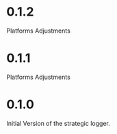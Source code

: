 # 0.1.2

Platforms Adjustments

# 0.1.1

Platforms Adjustments

# 0.1.0

Initial Version of the strategic logger.
